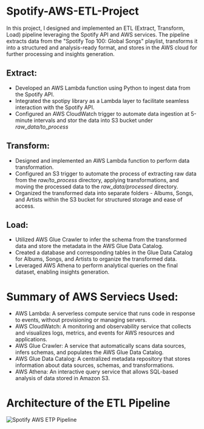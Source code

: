# Spotify-AWS-ETL-Project
In this project, I designed and implemented an ETL (Extract, Transform, Load) pipeline leveraging the Spotify API and AWS services. The pipeline extracts data from the "Spotify Top 100: Global Songs" playlist, transforms it into a structured and analysis-ready format, and stores in the AWS cloud for further processing and insights generation.

## Extract:
- Developed an AWS Lambda function using Python to ingest data from the Spotify API.
- Integrated the spotipy library as a Lambda layer to facilitate seamless interaction with the Spotify API.
- Configured an AWS CloudWatch trigger to automate data ingestion at 5-minute intervals and stor the data into S3 bucket under _raw_data/to_process_

## Transform:
- Designed and implemented an AWS Lambda function to perform data transformation.
- Configured an S3 trigger to automate the process of extracting raw data from the _raw/to_process_ directory, applying transformations, and moving the processed data to the _raw_data/processed_ directory.
- Organized the transformed data into separate folders - Albums, Songs, and Artists within the S3 bucket for structured storage and ease of access.

## Load:
- Utilized AWS Glue Crawler to infer the schema from the transformed data and store the metadata in the AWS Glue Data Catalog.
- Created a database and corresponding tables in the Glue Data Catalog for Albums, Songs, and Artists to organize the transformed data.
- Leveraged AWS Athena to perform analytical queries on the final dataset, enabling insights generation.

# Summary of AWS Serviecs Used:
- AWS Lambda: A serverless compute service that runs code in response to events, without provisioning or managing servers.
- AWS CloudWatch: A monitoring and observability service that collects and visualizes logs, metrics, and events for AWS resources and applications.
- AWS Glue Crawler: A service that automatically scans data sources, infers schemas, and populates the AWS Glue Data Catalog.
- AWS Glue Data Catalog: A centralized metadata repository that stores information about data sources, schemas, and transformations.
- AWS Athena: An interactive query service that allows SQL-based analysis of data stored in Amazon S3.

# Architecture of the ETL Pipeline

![Spotify AWS ETP Pipeline](https://github.com/user-attachments/assets/149edc6a-5ef3-4ff0-be5a-a6a7698d5f92)
